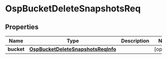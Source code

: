 # OspBucketDeleteSnapshotsReq

## Properties
Name | Type | Description | Notes
------------ | ------------- | ------------- | -------------
**bucket** | [**OspBucketDeleteSnapshotsReqInfo**](OspBucketDeleteSnapshotsReqInfo.md) |  |  [optional]
